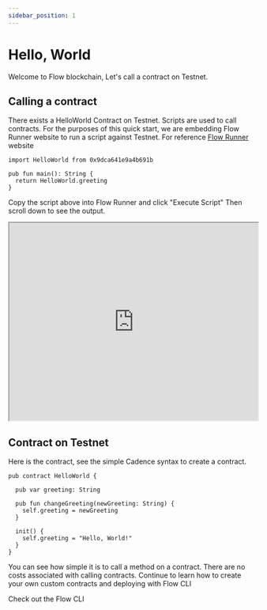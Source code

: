 ```yaml
---
sidebar_position: 1
---
```


# Hello, World

Welcome to Flow blockchain, Let's call a contract on Testnet.
## Calling a contract
There exists a HelloWorld Contract on Testnet. Scripts are used to call contracts. For the purposes of this quick start, we are embedding Flow Runner website to run a script against Testnet. For reference [Flow Runner](https://runflow.pratikpatel.io/) website


```
import HelloWorld from 0x9dca641e9a4b691b

pub fun main(): String {
  return HelloWorld.greeting
}
```
Copy the script above into Flow Runner and click "Execute Script" Then scroll down to see the output.


<iframe class="flow-runner-iframe" src="https://runflow.pratikpatel.io/" width="100%" height="400px"></iframe>

## Contract on Testnet

Here is the contract, see the simple Cadence syntax to create a contract.
```
pub contract HelloWorld {

  pub var greeting: String

  pub fun changeGreeting(newGreeting: String) {
    self.greeting = newGreeting
  }

  init() {
    self.greeting = "Hello, World!"
  }
}
```

You can see how simple it is to call a method on a contract. There are no costs associated with calling contracts. Continue to learn how to create your own custom contracts and deploying with Flow CLI


Check out the Flow CLI